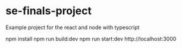 # se-finals-project
 
 Example project for the react and node with typescript
 
npm install
npm run build:dev
npm run start:dev 
http://localhost:3000